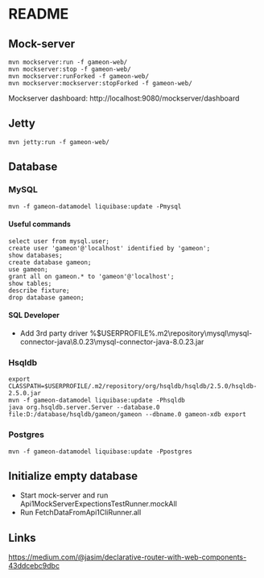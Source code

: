 # README

## Mock-server

```
mvn mockserver:run -f gameon-web/
mvn mockserver:stop -f gameon-web/
mvn mockserver:runForked -f gameon-web/
mvn mockserver:mockserver:stopForked -f gameon-web/
```

Mockserver dashboard: http://localhost:9080/mockserver/dashboard

## Jetty

```
mvn jetty:run -f gameon-web/
```

## Database

### MySQL

```
mvn -f gameon-datamodel liquibase:update -Pmysql
```

#### Useful commands

```
select user from mysql.user;
create user 'gameon'@'localhost' identified by 'gameon';
show databases;
create database gameon;
use gameon;
grant all on gameon.* to 'gameon'@'localhost';
show tables;
describe fixture;
drop database gameon;
```

#### SQL Developer

- Add 3rd party driver %$USERPROFILE%\.m2\repository\mysql\mysql-connector-java\8.0.23\mysql-connector-java-8.0.23.jar

### Hsqldb

```
export CLASSPATH=$USERPROFILE/.m2/repository/org/hsqldb/hsqldb/2.5.0/hsqldb-2.5.0.jar
mvn -f gameon-datamodel liquibase:update -Phsqldb
java org.hsqldb.server.Server --database.0 file:D:/database/hsqldb/gameon/gameon --dbname.0 gameon-xdb export
```

### Postgres

```
mvn -f gameon-datamodel liquibase:update -Ppostgres
```

## Initialize empty database

- Start mock-server and run Api1MockServerExpectionsTestRunner.mockAll
- Run FetchDataFromApi1CliRunner.all

## Links

https://medium.com/@jasim/declarative-router-with-web-components-43ddcebc9dbc

[Mock-server dashboard]: http://localhost:9080/mockserver/dashboard